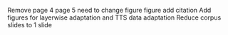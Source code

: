 Remove page 4
page 5 need to change figure
figure add citation
Add figures for layerwise adaptation and TTS data adaptation
Reduce corpus slides to 1 slide